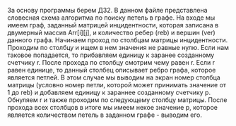 За основу программы берем ДЗ2. В данном файле представлена словесная схема алгоритма по поиску петель в графе. На входе мы имеем граф, заданный матрицей инцидентности, которая записана в двумерный массив Arr[i][j], и количество ребер (reb) и вершин (ver) данного графа. Начинаем проход по столбцам матрицы инцидентности. Проходим по столбцу и ищем в нем значения не равные нулю. Если нам таковое попадается, то прибавляем единицу к заранее созданному счетчику r. После прохода по столбцу смотрим чему равен r. Если r равен единице, то данный столбец описывает ребро графа, которое является петлей. В этом случае мы выводим на экран номер столбца матрицы (условно номер петли, которой может принимать значение от 1 до reb) и добавляем единицу к зараннеe созданному счетчику p. Обнуляем r и также проходим по следующему столбцу матрицы. После прохода всех столбцов в итоге мы имеем некое значение p, которое является количеством петель в заданном графе - выводим его.
